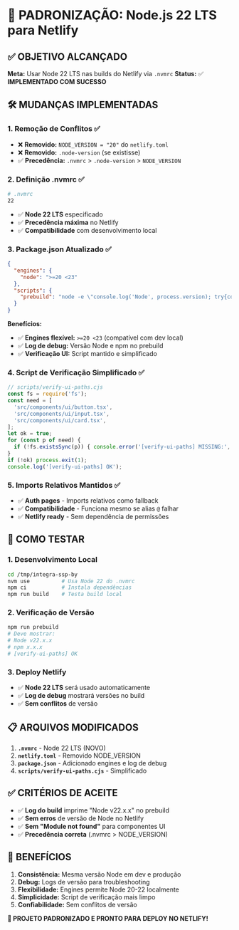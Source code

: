 # 🔧 PADRONIZAÇÃO: Node.js 22 LTS para Netlify

## ✅ **OBJETIVO ALCANÇADO**

**Meta:** Usar Node 22 LTS nas builds do Netlify via `.nvmrc`
**Status:** ✅ **IMPLEMENTADO COM SUCESSO**

## 🛠️ **MUDANÇAS IMPLEMENTADAS**

### **1. Remoção de Conflitos ✅**
- ❌ **Removido:** `NODE_VERSION = "20"` do `netlify.toml`
- ❌ **Removido:** `.node-version` (se existisse)
- ✅ **Precedência:** `.nvmrc` > `.node-version` > `NODE_VERSION`

### **2. Definição .nvmrc ✅**
```bash
# .nvmrc
22
```
- ✅ **Node 22 LTS** especificado
- ✅ **Precedência máxima** no Netlify
- ✅ **Compatibilidade** com desenvolvimento local

### **3. Package.json Atualizado ✅**
```json
{
  "engines": {
    "node": ">=20 <23"
  },
  "scripts": {
    "prebuild": "node -e \"console.log('Node', process.version); try{console.log('npm', require('child_process').execSync('npm -v').toString().trim())}catch(e){}}\" && node scripts/verify-ui-paths.cjs"
  }
}
```

**Benefícios:**
- ✅ **Engines flexível:** `>=20 <23` (compatível com dev local)
- ✅ **Log de debug:** Versão Node e npm no prebuild
- ✅ **Verificação UI:** Script mantido e simplificado

### **4. Script de Verificação Simplificado ✅**
```javascript
// scripts/verify-ui-paths.cjs
const fs = require('fs');
const need = [
  'src/components/ui/button.tsx',
  'src/components/ui/input.tsx',
  'src/components/ui/card.tsx',
];
let ok = true;
for (const p of need) {
  if (!fs.existsSync(p)) { console.error('[verify-ui-paths] MISSING:', p); ok = false; }
}
if (!ok) process.exit(1);
console.log('[verify-ui-paths] OK');
```

### **5. Imports Relativos Mantidos ✅**
- ✅ **Auth pages** - Imports relativos como fallback
- ✅ **Compatibilidade** - Funciona mesmo se alias `@` falhar
- ✅ **Netlify ready** - Sem dependência de permissões

## 🚀 **COMO TESTAR**

### **1. Desenvolvimento Local**
```bash
cd /tmp/integra-ssp-by
nvm use          # Usa Node 22 do .nvmrc
npm ci           # Instala dependências
npm run build    # Testa build local
```

### **2. Verificação de Versão**
```bash
npm run prebuild
# Deve mostrar:
# Node v22.x.x
# npm x.x.x
# [verify-ui-paths] OK
```

### **3. Deploy Netlify**
- ✅ **Node 22 LTS** será usado automaticamente
- ✅ **Log de debug** mostrará versões no build
- ✅ **Sem conflitos** de versão

## 📋 **ARQUIVOS MODIFICADOS**

1. **`.nvmrc`** - Node 22 LTS (NOVO)
2. **`netlify.toml`** - Removido NODE_VERSION
3. **`package.json`** - Adicionado engines e log de debug
4. **`scripts/verify-ui-paths.cjs`** - Simplificado

## ✅ **CRITÉRIOS DE ACEITE**

- ✅ **Log do build** imprime "Node v22.x.x" no prebuild
- ✅ **Sem erros** de versão de Node no Netlify
- ✅ **Sem "Module not found"** para componentes UI
- ✅ **Precedência correta** (.nvmrc > NODE_VERSION)

## 🎯 **BENEFÍCIOS**

1. **Consistência:** Mesma versão Node em dev e produção
2. **Debug:** Logs de versão para troubleshooting
3. **Flexibilidade:** Engines permite Node 20-22 localmente
4. **Simplicidade:** Script de verificação mais limpo
5. **Confiabilidade:** Sem conflitos de versão

**🚀 PROJETO PADRONIZADO E PRONTO PARA DEPLOY NO NETLIFY!**
